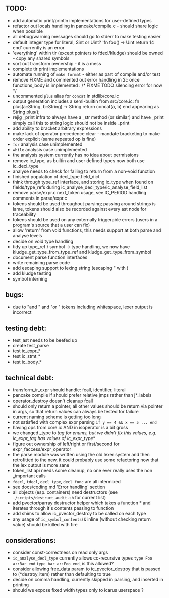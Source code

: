 TODO:
-----

* add automatic print/println implementations for user-defined types
* refactor out locals handling in pancake/compile.c - should share logic when possible
* all debug/warning messages should go to stderr to make testing easier
* default integer type for literal, Sint or Uint? 'fn foo() -> Uint return 14 end' currently is an error
* 'everything' within tir (except pointers to fdecl/kludge) should be owned - copy any shared symbols
* sort out transform ownership - it is a mess
* complete tir print implementations
* automate running of `make format` - either as part of compile and/or test
* remove FIXME and commented out error handling in 2c once functions_body is implemented : /* FIXME TODO silencing error for now */
* uncommented `plus` alias for `concat` in stdlib/core.ic
* output generation includes a semi-builtin from src/core.ic: fn plus(a::String, b::String) -> String return concat(a, b) end appearing as String plus();
* rejig _print infra to always have a _str method (or similar) and have _print simply call this
  to string logic should not be inside _print
* add ability to bracket arbitrary expressions
* make lack of operator precedence clear - mandate bracketing to make order explicit (same repeated op is fine)
* `for` analysis case unimplemented
* `while` analysis case unimplemented
* the analysis system currently has no idea about permissions
* remove ic_type, as builtin and user defined types now both use ic_decl_type
* analyse needs to check for failing to return from a non-void function
* finished population of decl_type.field_dict
* think through type_ref interface, and storing ic_type when found on fields/type_refs during ic_analyse_decl_type/ic_analyse_field_list
* remove parse/expr.c next_token usage, see IC_PERIOD handling comments in parse/expr.c
* tokens should be used throughout parsing; passing around strings is lame, tokens should also be recorded against every ast node for traceability
* tokens should be used on any externally triggerable errors (users in a program's source that a user can fix)
* allow 'return' from void functions, this needs support at both parse and analyse levels
* decide on void type handling
* tidy up type_ref / symbol -> type handling, we now have kludge_get_type_from_type_ref and kludge_get_type_from_symbol
* document parse function interfaces
* write remaining parse code
* add escaping support to lexing string (escaping " with \)
* add kludge testing
* symbol interning


bugs:
-----
* due to "and " and "or " tokens including whitespace, lexer output is incorrect


testing debt:
-------------

* test_ast needs to be beefed up
* create test_parse
* test ic_expr_*
* test ic_stmt_*
* test ic_body_*


technical debt:
---------------

* transform_ir_expr should handle: fcall, identifier, literal
* pancake compile if should prefer relative jmps rather than j*_labels
* operator_destroy doesn't cleanup fcall
* should only return a pointer, all other values should be return via pointer in args, so that return values can always be tested for failure
* current naming scheme is getting too long
* not satisfied with complex expr parsing `if y == 4 && x == 5 ... end`
* having ops from core.ic AND in isoperator is a bit gross
* we changed _type to _tag for enums, but we didn't fix this values, e.g. ic_expr_tag has values of ic_expr_type_*
* figure out ownership of left/right or first/second for expr_faccess/expr_operator
* the parse module was written using the old lexer system and then retrofitted to the new, it could probably use some refactoring now that the lex output is more sane
* token_list api needs some cleanup, no one ever really uses the non _important calls
* `fdecl`, `tdecl`, `decl_type`, `decl_func` are all intermixed
* see docs/coding.md 'Error handling' section
* all objects (esp. containers) need destructors (see `./scripts/destruct_audit.sh` for current list)
* add pvector/parray destructor helper which takes a function * and iterates through it's contents passing to function
* add shims to allow ic_pvector_destroy to be called on each type
* any usage of `ic_symbol_contents(&` inline (without checking return value) should be killed with fire

considerations:
---------------

* consider const-correctness on read only args
* `ic_analyse_decl_type` currently allows co-recursive types `type Foo a::Bar end` `type bar a::Foo end`, is this allowed?
* consider allowing free_data param to ic_pvector_destroy that is passed to (*destroy_item) rather than defaulting to true
* decide on comma handling, currently skipped in parsing, and inserted in printing
* should we expose fixed width types only to icarus userspace ?



